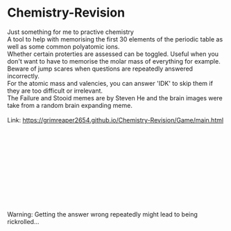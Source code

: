 # Chemistry-Revision
Just something for me to practive chemistry <br>
A tool to help with memorising the first 30 elements of the periodic table as well as some common polyatomic ions.<br>
Whether certain proterties are assessed can be toggled. Useful when you don't want to have to memorise the molar mass of everything for example.<br>
Beware of jump scares when questions are repeatedly answered incorrectly.<br>
For the atomic mass and valencies, you can answer 'IDK' to skip them if they are too difficult or irrelevant.<br>
The Failure and Stooid memes are by Steven He and the brain images were take from a random brain expanding meme.<br><br>
Link: https://grimreaper2654.github.io/Chemistry-Revision/Game/main.html<br>

<br><br><br><br><br><br><br><br><br><br><br>
Warning: Getting the answer wrong repeatedly might lead to being rickrolled...
